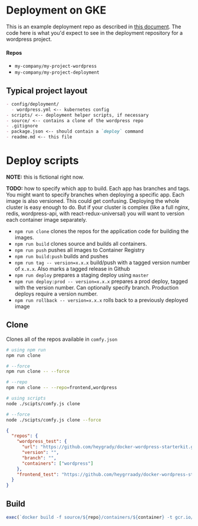 # Deployment on GKE
This is an example deployment repo as described in [this document](../docs/deployment-on-gke.md). The code here is what you'd expect to see in the deployment repository for a wordpress project.

#### Repos
- `my-company/my-project-wordpress`
- `my-company/my-project-deployment`

## Typical project layout

```md
- config/deployment/
  - wordpress.yml <-- kubernetes config
- scripts/ <-- deployment helper scripts, if necessary
- source/ <-- contains a clone of the wordpress repo
- .gitignore
- package.json <-- should contain a `deploy` command
- readme.md <-- this file
```

# Deploy scripts

**NOTE:** this is fictional right now.

**TODO:** how to specify which app to build. Each app has branches and tags. You might want to specify branches when deploying a specific app. Each image is also versioned. This could get confusing. Deploying the whole cluster is easy enough to do. But if your cluster is complex (like a full nginx, redis, wordpress-api, with react-redux-universal) you will want to version each container image separately.

- `npm run clone` clones the repos for the application code for building the images.
- `npm run build` clones source and builds all containers.
- `npm run push` pushes all images to Container Registry
- `npm run build:push` builds and pushes
- `npm run tag -- version=x.x.x` build/push with a tagged version number of `x.x.x`. Also marks a tagged release in Github
- `npm run deploy` prepares a staging deploy using `master`
- `npm run deploy:prod -- version=x.x.x` prepares a prod deploy, tagged with the version number. Can optionally specify branch. Production deploys require a version number.
- `npm run rollback -- version=x.x.x` rolls back to a previously deployed image

## Clone
Clones all of the repos available in `comfy.json`

```bash
# using npm run
npm run clone

# --force
npm run clone -- --force

# --repo
npm run clone -- --repo=frontend,wordpress

# using scripts
node ./scipts/comfy.js clone

# --force
node ./scipts/comfy.js clone --force
```

```json
{
  "repos": {
    "wordpress_test": {
      "url": "https://github.com/heygrady/docker-wordpress-starterkit.git",
      "version": "",
      "branch": "",
      "containers": ["wordpress"]
    },
    "frontend_test": "https://github.com/heygrraady/docker-wordpress-starterkit.git"
  }
}
```

## Build

```js
exec(`docker build -f source/${repo}/containers/${container} -t gcr.io/${project}/${repo}-${container}:${containerTag} source/${repo}`)
```

